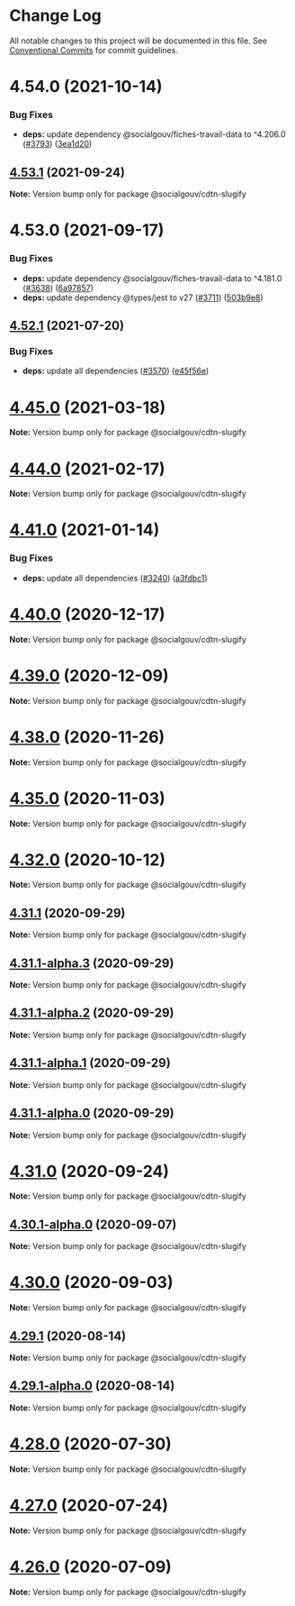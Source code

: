 # Change Log

All notable changes to this project will be documented in this file.
See [Conventional Commits](https://conventionalcommits.org) for commit guidelines.

# 4.54.0 (2021-10-14)


### Bug Fixes

* **deps:** update dependency @socialgouv/fiches-travail-data to ^4.206.0 ([#3793](https://github.com/SocialGouv/code-du-travail-numerique/issues/3793)) ([3ea1d20](https://github.com/SocialGouv/code-du-travail-numerique/commit/3ea1d2066e7b0b62f7ac6157338fea1ff8223d66))





## [4.53.1](https://github.com/SocialGouv/code-du-travail-numerique/compare/v4.53.0...v4.53.1) (2021-09-24)

**Note:** Version bump only for package @socialgouv/cdtn-slugify





# 4.53.0 (2021-09-17)


### Bug Fixes

* **deps:** update dependency @socialgouv/fiches-travail-data to ^4.181.0 ([#3638](https://github.com/SocialGouv/code-du-travail-numerique/issues/3638)) ([6a97857](https://github.com/SocialGouv/code-du-travail-numerique/commit/6a97857d35b493b11ab98fffe990c6087c471de3))
* **deps:** update dependency @types/jest to v27 ([#3711](https://github.com/SocialGouv/code-du-travail-numerique/issues/3711)) ([503b9e8](https://github.com/SocialGouv/code-du-travail-numerique/commit/503b9e85c4284d09fb4ad4819a4993b9cd8a964e))





## [4.52.1](https://github.com/SocialGouv/code-du-travail-numerique/compare/v4.52.0...v4.52.1) (2021-07-20)


### Bug Fixes

* **deps:** update all dependencies ([#3570](https://github.com/SocialGouv/code-du-travail-numerique/issues/3570)) ([e45f56e](https://github.com/SocialGouv/code-du-travail-numerique/commit/e45f56e51b11a620a652c96334390b0069080c2f))





# [4.45.0](https://github.com/SocialGouv/code-du-travail-numerique/compare/v4.44.1...v4.45.0) (2021-03-18)

**Note:** Version bump only for package @socialgouv/cdtn-slugify





# [4.44.0](https://github.com/SocialGouv/code-du-travail-numerique/compare/v4.43.0...v4.44.0) (2021-02-17)

**Note:** Version bump only for package @socialgouv/cdtn-slugify





# [4.41.0](https://github.com/SocialGouv/code-du-travail-numerique/compare/v4.40.0...v4.41.0) (2021-01-14)


### Bug Fixes

* **deps:** update all dependencies ([#3240](https://github.com/SocialGouv/code-du-travail-numerique/issues/3240)) ([a3fdbc1](https://github.com/SocialGouv/code-du-travail-numerique/commit/a3fdbc1f25b0a460cec09cdbe137f41615481642))





# [4.40.0](https://github.com/SocialGouv/code-du-travail-numerique/compare/v4.39.0...v4.40.0) (2020-12-17)

**Note:** Version bump only for package @socialgouv/cdtn-slugify





# [4.39.0](https://github.com/SocialGouv/code-du-travail-numerique/compare/v4.38.0...v4.39.0) (2020-12-09)

**Note:** Version bump only for package @socialgouv/cdtn-slugify





# [4.38.0](https://github.com/SocialGouv/code-du-travail-numerique/compare/v4.37.0...v4.38.0) (2020-11-26)

**Note:** Version bump only for package @socialgouv/cdtn-slugify





# [4.35.0](https://github.com/SocialGouv/code-du-travail-numerique/compare/v4.34.0...v4.35.0) (2020-11-03)

**Note:** Version bump only for package @socialgouv/cdtn-slugify





# [4.32.0](https://github.com/SocialGouv/code-du-travail-numerique/compare/v4.31.1...v4.32.0) (2020-10-12)

**Note:** Version bump only for package @socialgouv/cdtn-slugify





## [4.31.1](https://github.com/SocialGouv/code-du-travail-numerique/compare/v4.31.1-alpha.3...v4.31.1) (2020-09-29)

**Note:** Version bump only for package @socialgouv/cdtn-slugify





## [4.31.1-alpha.3](https://github.com/SocialGouv/code-du-travail-numerique/compare/v4.31.1-alpha.2...v4.31.1-alpha.3) (2020-09-29)

**Note:** Version bump only for package @socialgouv/cdtn-slugify





## [4.31.1-alpha.2](https://github.com/SocialGouv/code-du-travail-numerique/compare/v4.31.1-alpha.1...v4.31.1-alpha.2) (2020-09-29)

**Note:** Version bump only for package @socialgouv/cdtn-slugify





## [4.31.1-alpha.1](https://github.com/SocialGouv/code-du-travail-numerique/compare/v4.31.1-alpha.0...v4.31.1-alpha.1) (2020-09-29)

**Note:** Version bump only for package @socialgouv/cdtn-slugify





## [4.31.1-alpha.0](https://github.com/SocialGouv/code-du-travail-numerique/compare/v4.31.0...v4.31.1-alpha.0) (2020-09-29)

**Note:** Version bump only for package @socialgouv/cdtn-slugify





# [4.31.0](https://github.com/SocialGouv/code-du-travail-numerique/compare/v4.30.1-alpha.0...v4.31.0) (2020-09-24)

**Note:** Version bump only for package @socialgouv/cdtn-slugify





## [4.30.1-alpha.0](https://github.com/SocialGouv/code-du-travail-numerique/compare/v4.30.0...v4.30.1-alpha.0) (2020-09-07)

**Note:** Version bump only for package @socialgouv/cdtn-slugify





# [4.30.0](https://github.com/SocialGouv/code-du-travail-numerique/compare/v4.29.2...v4.30.0) (2020-09-03)

**Note:** Version bump only for package @socialgouv/cdtn-slugify





## [4.29.1](https://github.com/SocialGouv/code-du-travail-numerique/compare/v4.29.1-alpha.0...v4.29.1) (2020-08-14)

**Note:** Version bump only for package @socialgouv/cdtn-slugify





## [4.29.1-alpha.0](https://github.com/SocialGouv/code-du-travail-numerique/compare/v4.29.0...v4.29.1-alpha.0) (2020-08-14)

**Note:** Version bump only for package @socialgouv/cdtn-slugify





# [4.28.0](https://github.com/SocialGouv/code-du-travail-numerique/compare/v4.27.0...v4.28.0) (2020-07-30)

**Note:** Version bump only for package @socialgouv/cdtn-slugify





# [4.27.0](https://github.com/SocialGouv/code-du-travail-numerique/compare/v4.26.1...v4.27.0) (2020-07-24)

**Note:** Version bump only for package @socialgouv/cdtn-slugify





# [4.26.0](https://github.com/SocialGouv/code-du-travail-numerique/compare/v4.25.0...v4.26.0) (2020-07-09)

**Note:** Version bump only for package @socialgouv/cdtn-slugify

